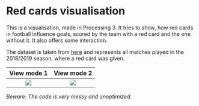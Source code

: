 # Red cards visualisation

This is a visualisation, made in Processing 3. It tries to show, how red cards in football influence goals, scored by the team with a red card and the one without it. It also offers some interaction.

The dataset is taken from [here](https://datahub.io/collections/football "Football Data") and represents all matches played in the 2018/2019 season, where a red card was given.

View mode 1             |  View mode 2
:-------------------------:|:-------------------------:
![](https://user-images.githubusercontent.com/56405660/70839717-5acd4980-1e0e-11ea-82ed-bf928a62e28f.png)  |  ![](https://user-images.githubusercontent.com/56405660/70839723-60c32a80-1e0e-11ea-9a23-16aa06f99936.png)

*Beware: The code is very messy and unoptimized.*
